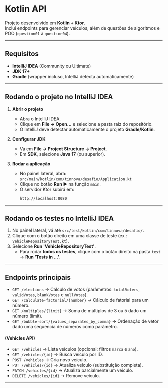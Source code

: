 # Kotlin API

Projeto desenvolvido em **Kotlin + Ktor**.  
Inclui endpoints para gerenciar veículos, além de questões de algoritmos e POO (`question01` a `question04`).

---

## Requisitos

- **IntelliJ IDEA** (Community ou Ultimate)
- **JDK 17+**
- **Gradle** (wrapper incluso, IntelliJ detecta automaticamente)

---

## Rodando o projeto no IntelliJ IDEA

1. **Abrir o projeto**
    - Abra o IntelliJ IDEA.
    - Clique em **File → Open...** e selecione a pasta raiz do repositório.
    - O IntelliJ deve detectar automaticamente o projeto **Gradle/Kotlin**.

2. **Configurar JDK**
    - Vá em **File → Project Structure → Project**.
    - Em **SDK**, selecione **Java 17** (ou superior).

3. **Rodar a aplicação**
    - No painel lateral, abra:  
      `src/main/kotlin/com/tinnova/desafio/Application.kt`
    - Clique no botão **Run ▶️** na função `main`.
    - O servidor Ktor subirá em:
      ```
      http://localhost:8080
      ```

---

## Rodando os testes no IntelliJ IDEA

1. No painel lateral, vá até `src/test/kotlin/com/tinnova/desafio/`.
2. Clique com o botão direito em uma classe de teste (ex.: `VehicleRepositoryTest.kt`).
3. Selecione **Run 'VehicleRepositoryTest'**.
    - Para rodar **todos os testes**, clique com o botão direito na pasta `test` → **Run 'Tests in ...'**.

---

## Endpoints principais

- `GET /elections` → Cálculo de votos (parâmetros: `totalVoters`, `validVotes`, `blankVotes` e `nullVotes`).
- `GET /calculate-factorial/{number}` → Cálculo de fatorial para um número.
- `GET /multiples/{limit}` → Soma de múltiplos de 3 ou 5 dado um número (limit).
- `GET /bubble-sort/{values_separated_by_comma}` → Ordenação de vetor dado uma sequencia de números como parâmetro.
#### (Vehicles API)
- `GET /vehicles` → Lista veículos (opcional: filtros `marca` e `ano`).
- `GET /vehicles/{id}` → Busca veículo por ID.
- `POST /vehicles` → Cria novo veículo.
- `PUT /vehicles/{id}` → Atualiza veículo (substituição completa).
- `PATCH /vehicles/{id}` → Atualiza parcialmente um veículo.
- `DELETE /vehicles/{id}` → Remove veículo.

---
 